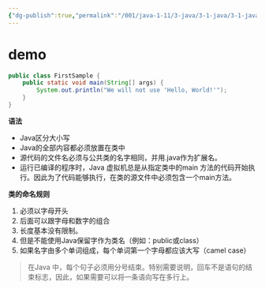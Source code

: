 ```yaml
---
{"dg-publish":true,"permalink":"/001/java-1-11/3-java/3-1-java/3-1-java/","created":"2024-03-07T17:25:38.867+08:00","updated":"2024-06-01T10:30:08.427+08:00"}
---
```


# demo

```java
public class FirstSample {
	public static void main(String[] args) {
		System.out.println("We will not use 'Hello, World!'"); 
	}
}
```

**语法**

- Java区分大小写
- Java的全部内容都必须放置在类中
- 源代码的文件名必须与公共类的名字相同，并用.java作为扩展名。
- 运行已编译的程序时，Java 虚拟机总是从指定类中的main 方法的代码开始执行。因此为了代码能够执行，在类的源文件中必须包含一个main方法。

**类的命名规则**

1. 必须以字母开头
2. 后面可以跟字母和数字的组合
3. 长度基本没有限制。
4. 但是不能使用Java保留字作为类名（例如：public或class）
5. 如果名字由多个单词组成，每个单词第一个字母都应该大写（camel case）

>在Java 中，每个句子必须用分号结束。特别需要说明，回车不是语句的结束标志，因此，如果需要可以将一条语向写在多行上。